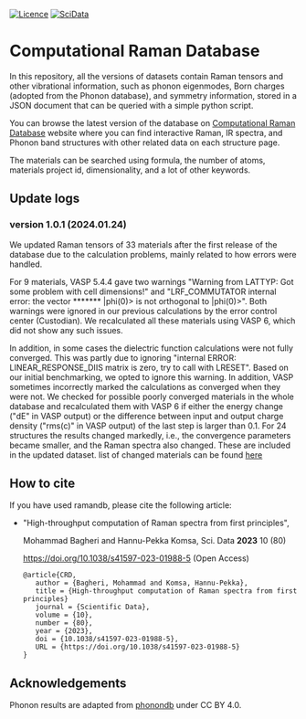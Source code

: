 [![Licence](https://img.shields.io/github/license/mbagheri20/ramandb.svg)](LICENSE.txt)
[![SciData](https://img.shields.io/badge/Sci._Data-Bagheri_M.%26_Komsa_H.P._(2023)-red)](https://doi.org/10.1038/s41597-023-01988-5)

# Computational Raman Database

In this repository, all the versions of datasets contain Raman tensors and other vibrational information, such as phonon eigenmodes, Born charges (adopted from the Phonon database), and symmetry information, stored in a JSON document that can be queried with a simple python script.

You can browse the latest version of the database on [Computational Raman Database](https://ramandb.oulu.fi/) website where you can find interactive Raman, IR spectra, and Phonon band structures with other related data on each structure page. 

The materials can be searched using formula, the number of atoms, materials project id, dimensionality, and a lot of other keywords.

## Update logs

### version 1.0.1 (2024.01.24)

We updated Raman tensors of 33 materials after the first release of the database due to the calculation problems, mainly related to how errors were handled.

For 9 materials, VASP 5.4.4 gave two warnings "Warning from LATTYP: Got some problem with cell dimensions!" and "LRF_COMMUTATOR internal error: the vector ******* |phi(0)> is not orthogonal to |phi(0)>". Both warnings were ignored in our previous calculations by the error control center (Custodian). We recalculated all these materials using VASP 6, which did not show any such issues.

In addition, in some cases the dielectric function calculations were not fully converged. This was partly due to ignoring "internal ERROR: LINEAR_RESPONSE_DIIS matrix is zero, try to call with LRESET". Based on our initial benchmarking, we opted to ignore this warning. In addition, VASP sometimes incorrectly marked the calculations as converged when they were not. We checked for possible poorly converged materials in the whole database and recalculated them with VASP 6 if either the energy change ("dE" in VASP output) or the difference between input and output charge density ("rms(c)" in VASP output) of the last step is larger than 0.1. For 24 structures the results changed markedly, i.e., the convergence parameters became smaller, and the Raman spectra also changed. These are included in the updated dataset.
list of changed materials can be found [here](https://github.com/mbagheri20/ramandb/blob/main/list.txt)

## How to cite

If you have used ramandb, please cite the following article:

- "High-throughput computation of Raman spectra from first principles",

  Mohammad Bagheri and Hannu-Pekka Komsa, Sci. Data **2023** 10 (80)

  https://doi.org/10.1038/s41597-023-01988-5  (Open Access)

  ```
  @article{CRD,
     author = {Bagheri, Mohammad and Komsa, Hannu-Pekka},
     title = {High-throughput computation of Raman spectra from first principles}
     journal = {Scientific Data},
     volume = {10},
     number = {80},
     year = {2023},
     doi = {10.1038/s41597-023-01988-5},
     URL = {https://doi.org/10.1038/s41597-023-01988-5}
  }
  ```
  
## Acknowledgements

Phonon results are adapted from [phonondb](https://github.com/atztogo/phonondb) under CC BY 4.0.

